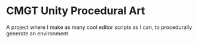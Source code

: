 # CMGT Unity Procedural Art

A project where I make as many cool editor scripts as I can, to procedurally generate an environment
